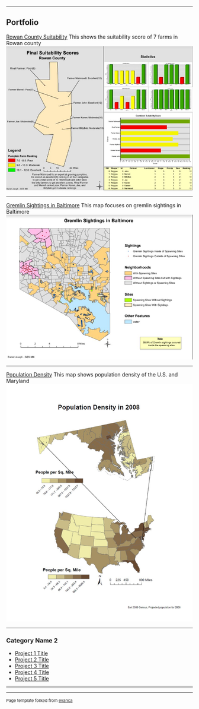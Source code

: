 
---

## Portfolio

[Rowan County Suitability](/pdf/gremlin)
This shows the suitability score of 7 farms in Rowan county
<img src="images/suit2.jpg?raw=true"/>

---
[Gremlin Sightings in Baltimore](pdf/gremlin)
This map focuses on gremlin sightings in Baltimore
<img src="images/gremlin.jpg?raw=true"/>

---
[Population Density](http://example.com/)
This map shows population density of the U.S. and Maryland
<img src="images/population density.jpg?raw=true"/>

---

### Category Name 2

- [Project 1 Title](http://example.com/)
- [Project 2 Title](http://example.com/)
- [Project 3 Title](http://example.com/)
- [Project 4 Title](http://example.com/)
- [Project 5 Title](http://example.com/)

---




---
<p style="font-size:11px">Page template forked from <a href="https://github.com/evanca/quick-portfolio">evanca</a></p>
<!-- Remove above link if you don't want to attibute -->
